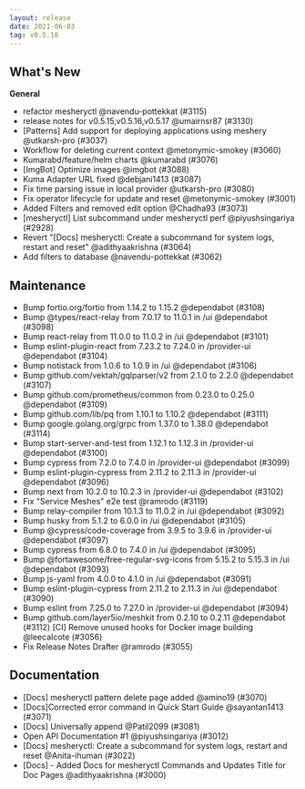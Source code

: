 ```yaml
---
layout: release
date: 2021-06-03
tag: v0.5.18
---
```


## What's New

**General**

- refactor mesheryctl @navendu-pottekkat (#3115)
- release notes for v0.5.15,v0.5.16,v0.5.17 @umairnsr87 (#3130)
- [Patterns] Add support for deploying applications using meshery @utkarsh-pro (#3037)
- Workflow for deleting current context @metonymic-smokey (#3060)
- Kumarabd/feature/helm charts @kumarabd (#3076)
- [ImgBot] Optimize images @imgbot (#3088)
- Kuma Adapter URL fixed @debjani1413 (#3087)
- Fix time parsing issue in local provider @utkarsh-pro (#3080)
- Fix operator lifecycle for update and reset @metonymic-smokey (#3001)
- Added Filters and removed edit option @Chadha93 (#3073)
- [mesheryctl] List subcommand under mesheryctl perf @piyushsingariya (#2928)
- Revert "[Docs] mesheryctl: Create a subcommand for system logs, restart and reset" @adithyaakrishna (#3064)
- Add filters to database @navendu-pottekkat (#3062)

## Maintenance

- Bump fortio.org/fortio from 1.14.2 to 1.15.2 @dependabot (#3108)
- Bump @types/react-relay from 7.0.17 to 11.0.1 in /ui @dependabot (#3098)
- Bump react-relay from 11.0.0 to 11.0.2 in /ui @dependabot (#3101)
- Bump eslint-plugin-react from 7.23.2 to 7.24.0 in /provider-ui @dependabot (#3104)
- Bump notistack from 1.0.6 to 1.0.9 in /ui @dependabot (#3106)
- Bump github.com/vektah/gqlparser/v2 from 2.1.0 to 2.2.0 @dependabot (#3107)
- Bump github.com/prometheus/common from 0.23.0 to 0.25.0 @dependabot (#3109)
- Bump github.com/lib/pq from 1.10.1 to 1.10.2 @dependabot (#3111)
- Bump google.golang.org/grpc from 1.37.0 to 1.38.0 @dependabot (#3114)
- Bump start-server-and-test from 1.12.1 to 1.12.3 in /provider-ui @dependabot (#3100)
- Bump cypress from 7.2.0 to 7.4.0 in /provider-ui @dependabot (#3099)
- Bump eslint-plugin-cypress from 2.11.2 to 2.11.3 in /provider-ui @dependabot (#3096)
- Bump next from 10.2.0 to 10.2.3 in /provider-ui @dependabot (#3102)
- Fix "Service Meshes" e2e test @ramrodo (#3119)
- Bump relay-compiler from 10.1.3 to 11.0.2 in /ui @dependabot (#3092)
- Bump husky from 5.1.2 to 6.0.0 in /ui @dependabot (#3105)
- Bump @cypress/code-coverage from 3.9.5 to 3.9.6 in /provider-ui @dependabot (#3097)
- Bump cypress from 6.8.0 to 7.4.0 in /ui @dependabot (#3095)
- Bump @fortawesome/free-regular-svg-icons from 5.15.2 to 5.15.3 in /ui @dependabot (#3093)
- Bump js-yaml from 4.0.0 to 4.1.0 in /ui @dependabot (#3091)
- Bump eslint-plugin-cypress from 2.11.2 to 2.11.3 in /ui @dependabot (#3090)
- Bump eslint from 7.25.0 to 7.27.0 in /provider-ui @dependabot (#3094)
- Bump github.com/layer5io/meshkit from 0.2.10 to 0.2.11 @dependabot (#3112)
[CI] Remove unused hooks for Docker image building @leecalcote (#3056)
- Fix Release Notes Drafter @ramrodo (#3055)

## Documentation
- [Docs] mesheryctl pattern delete page added @amino19 (#3070)
- [Docs]Corrected error command in Quick Start Guide @sayantan1413 (#3071)
- [Docs] Universally append @Patil2099 (#3081)
- Open API Documentation #1 @piyushsingariya (#3012)
- [Docs] mesheryctl: Create a subcommand for system logs, restart and reset @Anita-ihuman (#3022)
- [Docs] - Added Docs for mesheryctl Commands and Updates Title for Doc Pages @adithyaakrishna (#3000)
